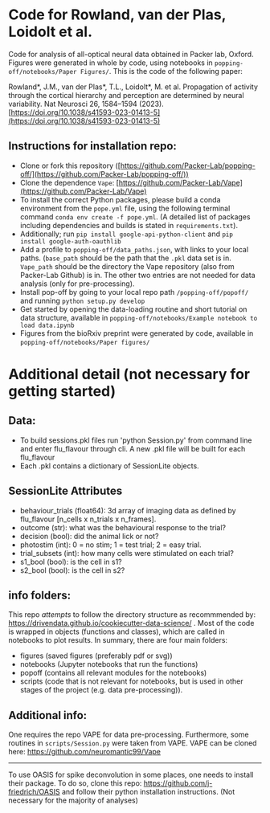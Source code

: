 # Code for Rowland, van der Plas, Loidolt et al.

Code for analysis of all-optical neural data obtained in Packer lab, Oxford. Figures were generated in whole by code, using notebooks in `popping-off/notebooks/Paper Figures/`. This is the code of the following paper:

Rowland*, J.M., van der Plas*, T.L., Loidolt*, M. et al. Propagation of activity through the cortical hierarchy and perception are determined by neural variability. Nat Neurosci 26, 1584–1594 (2023). [https://doi.org/10.1038/s41593-023-01413-5](https://doi.org/10.1038/s41593-023-01413-5)


## Instructions for installation repo:

- Clone or fork this repository ([https://github.com/Packer-Lab/popping-off/](https://github.com/Packer-Lab/popping-off/))
- Clone the dependence `Vape`: [https://github.com/Packer-Lab/Vape](https://github.com/Packer-Lab/Vape)
- To install the correct Python packages, please build a conda environment from the `pope.yml` file, using the following terminal command `conda env create -f pope.yml`. (A detailed list of packages including dependencies and builds is stated in `requirements.txt`). 
- Additionally; run `pip install google-api-python-client` and `pip install google-auth-oauthlib`
- Add a profile to `popping-off/data_paths.json`, with links to your local paths. (`base_path` should be the path that the `.pkl` data set is in. `Vape_path` should be the directory the Vape repository (also from Packer-Lab Github) is in. The other two entries are not needed for data analysis (only for pre-processing).
- Install pop-off by going to your local repo path `/popping-off/popoff/` and running `python setup.py develop`
- Get started by opening the data-loading routine and short tutorial on data structure, available in `popping-off/notebooks/Example notebook to load data.ipynb`
- Figures from the bioRxiv preprint were generated by code, available in `popping-off/notebooks/Paper figures/`

# Additional detail (not necessary for getting started)

## Data:
- To build sessions.pkl files run 'python Session.py' from command line and enter flu_flavour through cli. A new .pkl file will be built for each flu_flavour
- Each .pkl contains a dictionary of SessionLite objects.

## SessionLite Attributes
- behaviour_trials (float64): 3d array of imaging data as defined by flu_flavour [n_cells x n_trials x n_frames].
- outcome (str): what was the behavioural response to the trial?
- decision (bool): did the animal lick or not?
- photostim (int): 0 = no stim; 1 = test trial; 2 = easy trial.
- trial_subsets (int): how many cells were stimulated on each trial?
- s1_bool (bool): is the cell in s1?
- s2_bool (bool): is the cell in s2?

## info folders:

This repo _attempts_ to follow the directory structure as recommmended by: https://drivendata.github.io/cookiecutter-data-science/ . Most of the code is wrapped in objects (functions and classes), which are called in notebooks to plot results. In summary, there are four main folders:
- figures (saved figures (preferably pdf or svg))
- notebooks (Jupyter notebooks that run the functions)
- popoff (contains all relevant modules for the notebooks)
- scripts (code that is not relevant for notebooks, but is used in other stages of the project (e.g. data pre-processing)). 

## Additional info:

One requires the repo VAPE for data pre-processing. Furthermore, some routines in `scripts/Session.py` were taken from VAPE. VAPE can be cloned here: https://github.com/neuromantic99/Vape

-------------

To use OASIS for spike deconvolution in some places, one needs to install their package. To do so, clone this repo: 
https://github.com/j-friedrich/OASIS
and follow their python installation instructions.
(Not necessary for the majority of analyses)



